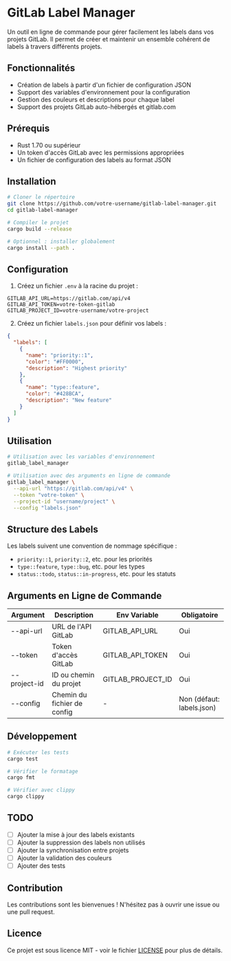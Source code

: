 # GitLab Label Manager

Un outil en ligne de commande pour gérer facilement les labels dans vos projets GitLab. Il permet de créer et maintenir un ensemble cohérent de labels à travers différents projets.

## Fonctionnalités

- Création de labels à partir d'un fichier de configuration JSON
- Support des variables d'environnement pour la configuration
- Gestion des couleurs et descriptions pour chaque label
- Support des projets GitLab auto-hébergés et gitlab.com

## Prérequis

- Rust 1.70 ou supérieur
- Un token d'accès GitLab avec les permissions appropriées
- Un fichier de configuration des labels au format JSON

## Installation

```bash
# Cloner le répertoire
git clone https://github.com/votre-username/gitlab-label-manager.git
cd gitlab-label-manager

# Compiler le projet
cargo build --release

# Optionnel : installer globalement
cargo install --path .
```

## Configuration

1. Créez un fichier `.env` à la racine du projet :

```env
GITLAB_API_URL=https://gitlab.com/api/v4
GITLAB_API_TOKEN=votre-token-gitlab
GITLAB_PROJECT_ID=votre-username/votre-project
```

2. Créez un fichier `labels.json` pour définir vos labels :

```json
{
  "labels": [
    {
      "name": "priority::1",
      "color": "#FF0000",
      "description": "Highest priority"
    },
    {
      "name": "type::feature",
      "color": "#428BCA",
      "description": "New feature"
    }
  ]
}
```

## Utilisation

```bash
# Utilisation avec les variables d'environnement
gitlab_label_manager

# Utilisation avec des arguments en ligne de commande
gitlab_label_manager \
  --api-url "https://gitlab.com/api/v4" \
  --token "votre-token" \
  --project-id "username/project" \
  --config "labels.json"
```

## Structure des Labels

Les labels suivent une convention de nommage spécifique :
- `priority::1`, `priority::2`, etc. pour les priorités
- `type::feature`, `type::bug`, etc. pour les types
- `status::todo`, `status::in-progress`, etc. pour les statuts

## Arguments en Ligne de Commande

| Argument | Description | Env Variable | Obligatoire |
|----------|-------------|--------------|-------------|
| --api-url | URL de l'API GitLab | GITLAB_API_URL | Oui |
| --token | Token d'accès GitLab | GITLAB_API_TOKEN | Oui |
| --project-id | ID ou chemin du projet | GITLAB_PROJECT_ID | Oui |
| --config | Chemin du fichier de config | - | Non (défaut: labels.json) |

## Développement

```bash
# Exécuter les tests
cargo test

# Vérifier le formatage
cargo fmt

# Vérifier avec clippy
cargo clippy
```

## TODO

- [ ] Ajouter la mise à jour des labels existants
- [ ] Ajouter la suppression des labels non utilisés
- [ ] Ajouter la synchronisation entre projets
- [ ] Ajouter la validation des couleurs
- [ ] Ajouter des tests

## Contribution

Les contributions sont les bienvenues ! N'hésitez pas à ouvrir une issue ou une pull request.

## Licence

Ce projet est sous licence MIT - voir le fichier [LICENSE](LICENSE) pour plus de détails.
